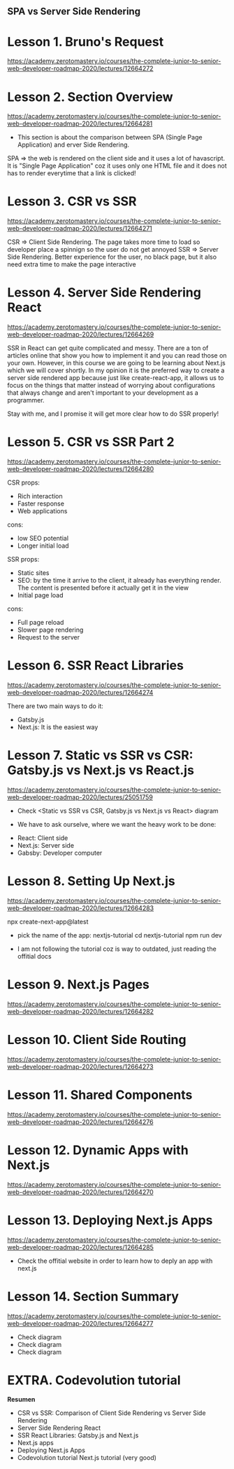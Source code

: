 ## SPA vs Server Side Rendering

# Lesson 1. Bruno's Request

https://academy.zerotomastery.io/courses/the-complete-junior-to-senior-web-developer-roadmap-2020/lectures/12664272

# Lesson 2. Section Overview

https://academy.zerotomastery.io/courses/the-complete-junior-to-senior-web-developer-roadmap-2020/lectures/12664281

- This section is about the comparison between SPA (Single Page Application) and erver Side Rendering.

SPA => the web is rendered on the client side and it uses a lot of havascript. It is "Single Page Application" coz it uses only one HTML file and it does not has to render everytime that a link is clicked!

# Lesson 3. CSR vs SSR

https://academy.zerotomastery.io/courses/the-complete-junior-to-senior-web-developer-roadmap-2020/lectures/12664271

CSR => Client Side Rendering. The page takes more time to load so developer place a spinnign so the user do not get annoyed
SSR => Server Side Rendering. Better experience for the user, no black page, but it also need extra time to make the page interactive

# Lesson 4. Server Side Rendering React

https://academy.zerotomastery.io/courses/the-complete-junior-to-senior-web-developer-roadmap-2020/lectures/12664269

SSR in React can get quite complicated and messy. There are a ton of articles online that show you how to implement it and you can read those on your own. However, in this course we are going to be learning about Next.js which we will cover shortly. In my opinion it is the preferred way to create a server side rendered app because just like create-react-app, it allows us to focus on the things that matter instead of worrying about configurations that always change and aren't important to your development as a programmer.

Stay with me, and I promise it will get more clear how to do SSR properly!

# Lesson 5. CSR vs SSR Part 2

https://academy.zerotomastery.io/courses/the-complete-junior-to-senior-web-developer-roadmap-2020/lectures/12664280

CSR
props:

- Rich interaction
- Faster response
- Web applications

cons:

- low SEO potential
- Longer initial load

SSR
props:

- Static sites
- SEO: by the time it arrive to the client, it already has everything render. The content is presented before it actually get it in the view
- Initial page load

cons:

- Full page reload
- Slower page rendering
- Request to the server

# Lesson 6. SSR React Libraries

https://academy.zerotomastery.io/courses/the-complete-junior-to-senior-web-developer-roadmap-2020/lectures/12664274

There are two main ways to do it:

- Gatsby.js
- Next.js: It is the easiest way

# Lesson 7. Static vs SSR vs CSR: Gatsby.js vs Next.js vs React.js

https://academy.zerotomastery.io/courses/the-complete-junior-to-senior-web-developer-roadmap-2020/lectures/25051759

- Check <Static vs SSR vs CSR, Gatsby.js vs Next.js vs React> diagram

* We have to ask ourselve, where we want the heavy work to be done:

- React: Client side
- Next.js: Server side
- Gabsby: Developer computer

# Lesson 8. Setting Up Next.js

https://academy.zerotomastery.io/courses/the-complete-junior-to-senior-web-developer-roadmap-2020/lectures/12664283

npx create-next-app@latest

- pick the name of the app: nextjs-tutorial
  cd nextjs-tutorial
  npm run dev

- I am not following the tutorial coz is way to outdated, just reading the offitial docs

# Lesson 9. Next.js Pages

https://academy.zerotomastery.io/courses/the-complete-junior-to-senior-web-developer-roadmap-2020/lectures/12664282

# Lesson 10. Client Side Routing

https://academy.zerotomastery.io/courses/the-complete-junior-to-senior-web-developer-roadmap-2020/lectures/12664273

# Lesson 11. Shared Components

https://academy.zerotomastery.io/courses/the-complete-junior-to-senior-web-developer-roadmap-2020/lectures/12664276

# Lesson 12. Dynamic Apps with Next.js

https://academy.zerotomastery.io/courses/the-complete-junior-to-senior-web-developer-roadmap-2020/lectures/12664270

# Lesson 13. Deploying Next.js Apps

https://academy.zerotomastery.io/courses/the-complete-junior-to-senior-web-developer-roadmap-2020/lectures/12664285

- Check the offitial website in order to learn how to deply an app with next.js

# Lesson 14. Section Summary

https://academy.zerotomastery.io/courses/the-complete-junior-to-senior-web-developer-roadmap-2020/lectures/12664277

- Check <Regular JS rendered page> diagram
- Check <Server Side rendering> diagram
- Check <Progressing rendering> diagram

# EXTRA. Codevolution tutorial

**Resumen**

- CSR vs SSR: Comparison of Client Side Rendering vs Server Side Rendering
- Server Side Rendering React
- SSR React Libraries: Gatsby.js and Next.js
- Next.js apps
- Deploying Next.js Apps
- Codevolution tutorial Next.js tutorial (very good)
